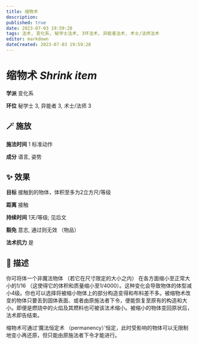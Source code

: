 ```yaml
---
title: 缩物术
description: 
published: true
date: 2023-07-03 19:59:28
tags: 法术, 变化系, 秘学士法术, 3环法术, 异能者法术, 术士/法师法术
editor: markdown
dateCreated: 2023-07-03 19:59:28
---
```


# **缩物术** *Shrink item*

**学派** 变化系 

**环位** 秘学士 3, 异能者 3, 术士/法师 3

## 🪄 施放

**施法时间** 1 标准动作

**成分** 语言, 姿势

## ✨ 效果 

**目标** 接触到的物体，体积至多为2立方尺/等级 

**距离** 接触  

**持续时间** 1天/等级; 见后文 

**豁免** 意志, 通过则无效 （物品）

**法术抗力** 是

## 📖 描述

你可将体一个非魔法物体 （若它在尺寸限定的大小之内） 在各方面缩小至正常大小的1/16 （这使得它的体积和质量缩小至1/4000）。这种变化会导致物体的体型减小4级。你也可以选择将被缩小物体上的部分构造变得和布料差不多。被缩物术改变的物体只要丢到固体表面、或者由原施法者下令，便能恢复至原有的构造和大小。即便是燃烧中的火焰及其燃料也可被该法术缩小。被缩小的物体变回原状后，法术即告结束。

缩物术可通过‘魔法恒定术 （permanency）’恒定，此时受影响的物体可以无限制地变小再还原，但只能由原施法者下令才能进行。
    
